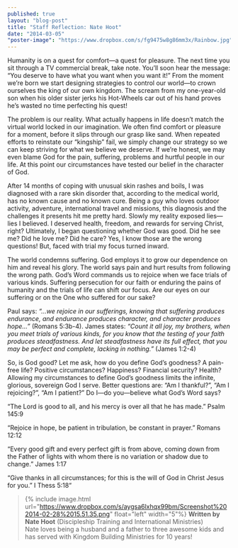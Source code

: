 ```yaml
---
published: true
layout: "blog-post"
title: "Staff Reflection: Nate Hoot"
date: "2014-03-05"
"poster-image": "https://www.dropbox.com/s/fg9475w8g86mm3x/Rainbow.jpg"
---
```


Humanity is on a quest for comfort—a quest for pleasure. The next time you sit through a TV commercial break, take note. You’ll soon hear the message: “You deserve to have what you want when you want it!” From the moment we’re born we start designing strategies to control our world—to crown ourselves the king of our own kingdom. The scream from my one-year-old son when his older sister jerks his Hot-Wheels car out of his hand proves he’s wasted no time perfecting his quest!

The problem is our reality. What actually happens in life doesn’t match the virtual world locked in our imagination. We often find comfort or pleasure for a moment, before it slips through our grasp like sand. When repeated efforts to reinstate our “kingship” fail, we simply change our strategy so we can keep striving for what we believe we deserve. If we’re honest, we may even blame God for the pain, suffering, problems and hurtful people in our life. At this point our circumstances have tested our belief in the character of God.

After 14 months of coping with unusual skin rashes and boils, I was diagnosed with a rare skin disorder that, according to the medical world, has no known cause and no known cure. Being a guy who loves outdoor activity, adventure, international travel and missions, this diagnosis and the challenges it presents hit me pretty hard. Slowly my reality exposed lies—lies I believed. I deserved health, freedom, and rewards for serving Christ, right? Ultimately, I began questioning whether God was good. Did he see me? Did he love me? Did he care? Yes, I know those are the wrong questions! But, faced with trial my focus turned inward.

The world condemns suffering. God employs it to grow our dependence on him and reveal his glory. The world says pain and hurt results from following the wrong path. God’s Word commands us to rejoice when we face trials of various kinds. Suffering persecution for our faith or enduring the pains of humanity and the trials of life can shift our focus. Are our eyes on our suffering or on the One who suffered for our sake?

Paul says: *“…we rejoice in our sufferings, knowing that suffering produces endurance, and endurance produces character, and character produces hope…”* (Romans 5:3b-4). James states: *“Count it all joy, my brothers, when you meet trials of various kinds, for you know that the testing of your faith produces steadfastness. And let steadfastness have its full effect, that you may be perfect and complete, lacking in nothing.”* (James 1:2-4)

So, is God good? Let me ask, how do you define God’s goodness? A pain-free life? Positive circumstances? Happiness? Financial security? Health? Allowing my circumstances to define God’s goodness limits the infinite, glorious, sovereign God I serve. Better questions are: “Am I thankful?”, “Am I rejoicing?”, “Am I patient?” Do I—do you—believe what God’s Word says?

“The Lord is good to all, and his mercy is over all that he has made.” Psalm 145:9

“Rejoice in hope, be patient in tribulation, be constant in prayer.” Romans 12:12

“Every good gift and every perfect gift is from above, coming down from the Father of lights with whom there is no variation or shadow due to change.” James 1:17

“Give thanks in all circumstances; for this is the will of God in Christ Jesus for you.” I Thess 5:18“

>{% include image.html url="https://www.dropbox.com/s/aygsa6lxhqx99bm/Screenshot%202014-02-28%2015.51.35.png" float="left" width="5"%} **Written by Nate Hoot** (Discipleship Training and International Ministries)  
Nate loves being a husband and a father to three awesome kids and has served with Kingdom Building Ministries for 10 years!  